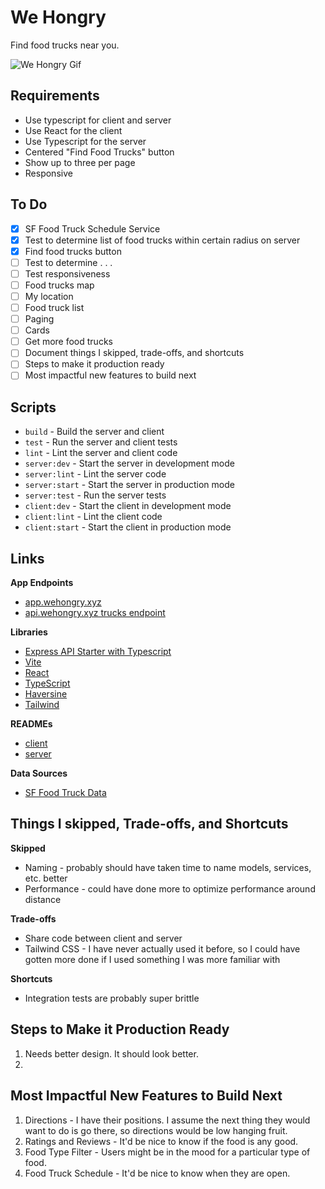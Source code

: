 # We Hongry

Find food trucks near you.

![We Hongry Gif](https://media.giphy.com/media/v1.Y2lkPTc5MGI3NjExZTAzc2VnZXh3OHpjdXA4bnVkNHYwenBidHZ0dm4yOGFwNmNmcHF6bSZlcD12MV9pbnRlcm5hbF9naWZfYnlfaWQmY3Q9Zw/whUGWqc3L8uZveDBx5/giphy.gif)

## Requirements

- Use typescript for client and server
- Use React for the client
- Use Typescript for the server
- Centered "Find Food Trucks" button
- Show up to three per page
- Responsive

## To Do
- [x] SF Food Truck Schedule Service
- [x] Test to determine list of food trucks within certain radius on server
- [x] Find food trucks button
- [ ] Test to determine . . .
- [ ] Test responsiveness
- [ ] Food trucks map
- [ ] My location
- [ ] Food truck list
- [ ] Paging
- [ ] Cards
- [ ] Get more food trucks
- [ ] Document things I skipped, trade-offs, and shortcuts
- [ ] Steps to make it production ready
- [ ] Most impactful new features to build next

## Scripts

- `build` - Build the server and client
- `test` - Run the server and client tests
- `lint` - Lint the server and client code
- `server:dev` - Start the server in development mode
- `server:lint` - Lint the server code
- `server:start` - Start the server in production mode
- `server:test` - Run the server tests
- `client:dev` - Start the client in development mode
- `client:lint` - Lint the client code
- `client:start` - Start the client in production mode

## Links

**App Endpoints**

- [app.wehongry.xyz](https://app.wehongry.xyz/)
- [api.wehongry.xyz trucks endpoint](https://api.wehongry.xyz/trucks?latitude=37.745156012803449&longitude=-122.403946659673494&radius=1&take=3&skip=0)

**Libraries**

- [Express API Starter with Typescript](https://github.com/w3cj/express-api-starter-ts)
- [Vite](https://vitejs.dev/)
- [React](https://reactjs.org/)
- [TypeScript](https://www.typescriptlang.org/)
- [Haversine](https://www.npmjs.com/package/haversine)
- [Tailwind](https://tailwindui.com/)

**READMEs**

- [client](./client/README.md)
- [server](./server/README.md)

**Data Sources**

- [SF Food Truck Data](https://data.sfgov.org/resource/jjew-r69b.json)

## Things I skipped, Trade-offs, and Shortcuts

**Skipped**

- Naming - probably should have taken time to name models, services, etc. better
- Performance - could have done more to optimize performance around distance

**Trade-offs**

- Share code between client and server
- Tailwind CSS - I have never actually used it before, so I could have gotten more done if I used something I was more familiar with

**Shortcuts**

- Integration tests are probably super brittle

## Steps to Make it Production Ready

1. Needs better design. It should look better.
2. 

## Most Impactful New Features to Build Next

1. Directions - I have their positions. I assume the next thing they would want to do is go there, so directions would be low hanging fruit.
2. Ratings and Reviews - It'd be nice to know if the food is any good.
3. Food Type Filter - Users might be in the mood for a particular type of food.
4. Food Truck Schedule - It'd be nice to know when they are open.
